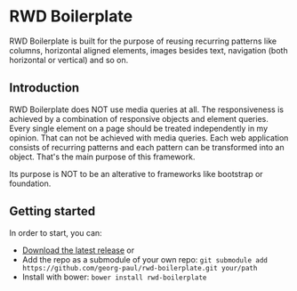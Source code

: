 RWD Boilerplate
=========

RWD Boilerplate is built for the purpose of reusing recurring patterns like columns, horizontal aligned elements, images besides text, navigation (both horizontal or vertical) and so on.

## Introduction

RWD Boilerplate does NOT use media queries at all. The responsiveness is achieved by a combination of responsive objects and element queries.
Every single element on a page should be treated independently in my opinion. That can not be achieved with media queries.
Each web application consists of recurring patterns and each pattern can be transformed into an object. That's the main purpose of this framework.

Its purpose is NOT to be an alterative to frameworks like bootstrap or foundation.

## Getting started

In order to start, you can:

* [Download the latest release](https://github.com/georg-paul/rwd-boilerplate/releases/tag/v0.5.0) or
* Add the repo as a submodule of your own repo: `git submodule add https://github.com/georg-paul/rwd-boilerplate.git your/path`
* Install with bower: `bower install rwd-boilerplate`